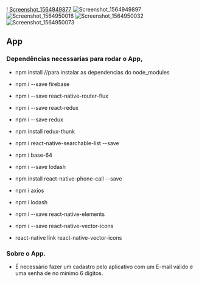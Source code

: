 ! [Screenshot_1564949877](https://user-images.githubusercontent.com/40676185/65179551-625c9c80-da31-11e9-882f-f64531164332.png) ![Screenshot_1564949897](https://user-images.githubusercontent.com/40676185/65179553-62f53300-da31-11e9-81f1-1cdba4392dc0.png) ![Screenshot_1564950016](https://user-images.githubusercontent.com/40676185/65179554-62f53300-da31-11e9-85a7-f4e0868f16f8.png) ![Screenshot_1564950032](https://user-images.githubusercontent.com/40676185/65179555-638dc980-da31-11e9-8d59-cc3018485484.png) ![Screenshot_1564950073](https://user-images.githubusercontent.com/40676185/65179556-638dc980-da31-11e9-98d5-6609b6c3c360.png)

## App

### Dependências necessarias para rodar o App,

- npm install    //para instalar as dependencias do node_modules

- npm i --save firebase
- npm i --save react-native-router-flux
- npm i --save react-redux
- npm i --save redux
- npm install redux-thunk
- npm i react-native-searchable-list --save
- npm i  base-64
- npm i --save lodash
- npm install react-native-phone-call --save
- npm i axios
- npm i lodash
- npm i --save react-native-elements
- npm i --save react-native-vector-icons
- react-native link react-native-vector-icons




### Sobre o App.

- É necessário fazer um cadastro  pelo  aplicativo com um E-mail válido e uma senha de no minimo 6     dígitos.




